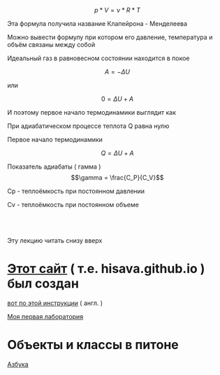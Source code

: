 $$p * V = \nu * R * T$$

Эта формула получила название Клапейрона - Менделеева

Можно вывести формулу при котором его давление, температура и объём связаны между собой

Идеальный газ в равновесном состоянии находится в покое

$$A = - \Delta U$$

или

$$0 = \Delta U + A$$

И поэтому первое начало термодинамики выглядит как

При адиабатическом процессе теплота Q равна нулю

Первое начало термодинамики

$$Q = \Delta U + A$$

Показатель адиабаты ( гамма ) $$\gamma = \frac{C_P}{C_V}$$

Сp - теплоёмкость при постоянном давлении

Сv - теплоёмкость при постоянном объеме

<br>
<br>
<br>
Эту лекцию читать снизу вверх

# [Этот сайт][hisava.github.io] ( т.е. hisava.github.io ) был создан

[вот по этой инструкции][bill-gist] ( англ. )

[hisava.github.io]: https://hisava.github.io 'hisava.github.io'

[bill-gist]:   https://gist.github.com/BillRaymond/db761d6b53dc4a237b095819d33c7332

[Моя первая лаборатория][try]

[try]: https://github.com/hisava/hisava.github.io/blob/main/try.ipynb

# Объекты и классы в питоне

[Азбука][objects-and-classes] 

[objects-and-classes]: https://github.com/hisava/hisava.github.io/blob/main/objects-and-classes.ipynb
